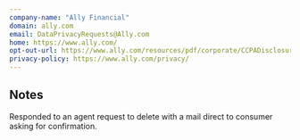 ```yaml
---
company-name: "Ally Financial"
domain: ally.com
email: DataPrivacyRequests@Ally.com
home: https://www.ally.com/
opt-out-url: https://www.ally.com/resources/pdf/corporate/CCPADisclosureforCAResidents_Final.pdf
privacy-policy: https://www.ally.com/privacy/
---
```


## Notes

Responded to an agent request to delete with a mail direct to consumer asking for confirmation.


